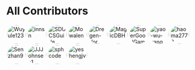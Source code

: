 # All Contributors

<div style="display: flex; flex-wrap: wrap;">

<div style="margin: 2px;">
  <a href="https://github.com/Wuyule123">
    <img src="https://avatars.githubusercontent.com/u/93558445?v=4" alt="Wuyule123" style="width: 50px; height: 50px; border-radius: 50%;"/>
  </a>
</div>

<div style="margin: 2px;">
  <a href="https://github.com/innsn">
    <img src="https://avatars.githubusercontent.com/u/109359652?v=4" alt="innsn" style="width: 50px; height: 50px; border-radius: 50%;"/>
  </a>
</div>

<div style="margin: 2px;">
  <a href="https://github.com/SDUCSGuide">
    <img src="https://avatars.githubusercontent.com/u/214280146?v=4" alt="SDUCSGuide" style="width: 50px; height: 50px; border-radius: 50%;"/>
  </a>
</div>

<div style="margin: 2px;">
  <a href="https://github.com/Mowalen">
    <img src="https://avatars.githubusercontent.com/u/88531871?v=4" alt="Mowalen" style="width: 50px; height: 50px; border-radius: 50%;"/>
  </a>
</div>

<div style="margin: 2px;">
  <a href="https://github.com/Dregen-Yor">
    <img src="https://avatars.githubusercontent.com/u/54179862?v=4" alt="Dregen-Yor" style="width: 50px; height: 50px; border-radius: 50%;"/>
  </a>
</div>

<div style="margin: 2px;">
  <a href="https://github.com/MagicDBH">
    <img src="https://avatars.githubusercontent.com/u/118536009?v=4" alt="MagicDBH" style="width: 50px; height: 50px; border-radius: 50%;"/>
  </a>
</div>

<div style="margin: 2px;">
  <a href="https://github.com/SuperGoodGame">
    <img src="https://avatars.githubusercontent.com/u/39123432?v=4" alt="SuperGoodGame" style="width: 50px; height: 50px; border-radius: 50%;"/>
  </a>
</div>

<div style="margin: 2px;">
  <a href="https://github.com/yao-wu-yang">
    <img src="https://avatars.githubusercontent.com/u/115643176?v=4" alt="yao-wu-yang" style="width: 50px; height: 50px; border-radius: 50%;"/>
  </a>
</div>

<div style="margin: 2px;">
  <a href="https://github.com/haoma2772">
    <img src="https://avatars.githubusercontent.com/u/94169263?v=4" alt="haoma2772" style="width: 50px; height: 50px; border-radius: 50%;"/>
  </a>
</div>

<div style="margin: 2px;">
  <a href="https://github.com/Senzhan9">
    <img src="https://avatars.githubusercontent.com/u/211297369?v=4" alt="Senzhan9" style="width: 50px; height: 50px; border-radius: 50%;"/>
  </a>
</div>

<div style="margin: 2px;">
  <a href="https://github.com/JJJohnsen1">
    <img src="https://avatars.githubusercontent.com/u/112069559?v=4" alt="JJJohnsen1" style="width: 50px; height: 50px; border-radius: 50%;"/>
  </a>
</div>

<div style="margin: 2px;">
  <a href="https://github.com/sphcode">
    <img src="https://avatars.githubusercontent.com/u/48880277?v=4" alt="sphcode" style="width: 50px; height: 50px; border-radius: 50%;"/>
  </a>
</div>

<div style="margin: 2px;">
  <a href="https://github.com/yeshengjv">
    <img src="https://avatars.githubusercontent.com/u/110225796?v=4" alt="yeshengjv" style="width: 50px; height: 50px; border-radius: 50%;"/>
  </a>
</div>
      </div>
